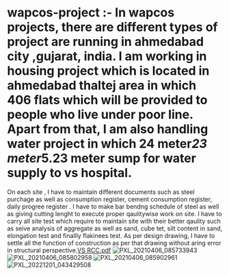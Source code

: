 # wapcos-project :- In wapcos projects, there are different types of project are running in ahmedabad city ,gujarat, india. I am working in housing project which is located in ahmedabad thaltej area in which 406 flats which will be provided to people who live under poor line. Apart from that, I am also handling water project in which  24 meter*23 meter*5.23 meter sump for water supply to vs hospital. 
On each site , I have to maintain different documents such as steel purchage as well as consumption register, cement consumption register, daily progree register .
I have to make bar bendng schedule of steel as well as giving cutting lenght to execute proper qaulitywise work on site.
I have to carry all site test which require  to maintain site with their better qaulity such as seive analysis of aggregate as well as sand, cube tet, silt content in sand, elongation test and finallly flakinees test. 
As per design drawing, I have to settle all the function of construction as per that drawing without aring error in structural perspective.[VS RCC.pdf](https://github.com/Vjprajapati438/wapcos-project/files/10130965/VS.RCC.pdf)
![PXL_20210406_085733943](https://user-images.githubusercontent.com/119570288/205013604-491ad063-3e31-40d0-ad6c-447632a32668.jpg)
![PXL_20210406_085802958](https://user-images.githubusercontent.com/119570288/205013658-c59143de-559a-4b5d-aa6e-9ac44e21a2a9.jpg)
![PXL_20210406_085902961](https://user-images.githubusercontent.com/119570288/205013747-ad59a326-4ecf-4129-a59c-fea53c5c05ff.jpg)
![PXL_20221201_043429508](https://user-images.githubusercontent.com/119570288/205013820-be85e721-ee5a-4c3c-a500-08c3c7bd4bc2.jpg)
